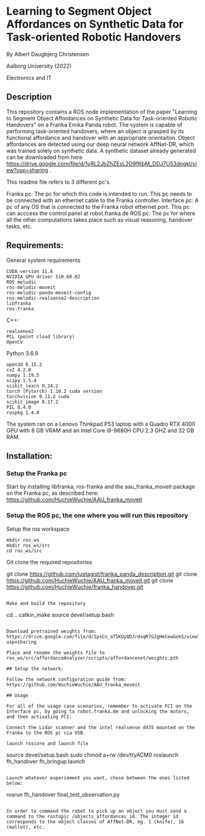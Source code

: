 # Learning to Segment Object Affordances on Synthetic Data for Task-oriented Robotic Handovers

By Albert Daugbjerg Christensen

Aalborg University (2022)

Electronics and IT

## Description

This repository contains a ROS node implementation of the paper "Learning to Segment Object Affordances on Synthetic Data for Task-oriented Robotic Handovers" on a Franka Emika Panda robot. The system is capable of performing task-oriented handovers, where an object is grasped by its functional affordance and handover with an appropriate orientaiton. Object affordances are detected using our deep neural network AffNet-DR, which was trained solely on synthetic data. A synthetic dataset already generated can be downloaded from here https://drive.google.com/file/d/1yRL2JbZhZEsL2O9fKbM_DDJ7U53dogkl/view?usp=sharing .

This readme file refers to 3 different pc's.

Franka pc: The pc for which this code is intended to run. This pc needs to be connected with an ethernet cable to the Franka controller.
Interface pc: A pc of any OS that is connected to the Franka robot ethernet port. This pc can acccess the control panel at robot.franka.de
ROS pc: The pc for where all the other computations takes place such as visual reasoning, handover tasks, etc.

## Requirements:

General system requirements
```
CUDA version 11.6
NVIDIA GPU driver 510.60.02
ROS melodic
ros-melodic-moveit
ros-melodic-panda-moveit-config
ros-melodic-realsense2-description
libfranka
ros-franka
```

C++:
```
realsense2
PCL (point cloud library)
OpenCV
```

Python 3.6.9
```
open3d 0.15.2
cv2 4.2.0
numpy 1.19.5
scipy 1.5.4
scikit_learn 0.24.2
torch (Pytorch) 1.10.2 cuda version
torchvision 0.11.2 cuda
scikit_image 0.17.2
PIL 8.4.0
rospkg 1.4.0
```

The system ran on a Lenovo Thinkpad P53 laptop with a Quadro RTX 4000 GPU with 8 GB VRAM and an Intel Core i9-9880H CPU 2.3 GHZ and 32 GB RAM.


## Installation:


### Setup the Franka pc

Start  by installing libfranka, ros-franka and the aau_franka_moveit package on the Franka pc, as described here: https://github.com/HuchieWuchie/AAU_franka_moveit

### Setup the ROS pc, the one where you will run this repository

Setup the ros workspace

```
mkdir ros_ws
mkdir ros_ws/src
cd ros_ws/src
```

Git clone the required repositories

git clone https://github.com/justagist/franka_panda_description.git
git clone https://github.com/HuchieWuchie/AAU_franka_moveit.git
git clone https://github.com/HuchieWuchie/franka_handover.git
```

Make and build the repository

```
cd ..
catkin_make
source devel/setup.bash
```

Download pretrained weights from: https://drive.google.com/file/d/1psCn_aT5KUyQDJrdxqR7GJgHeCewGokS/view?usp=sharing

Place and rename the weights file to ros_ws/src/affordanceAnalyzer/scripts/affordancenet/weights.pth

## Setup the network:

Follow the network configuration guide from: https://github.com/HuchieWuchie/AAU_franka_moveit

## Usage

For all of the usage case scenarios, remember to activate FCI on the Interface pc, by going to robot.franka.de and unlocking the motors, and then activating FCI.

Connect the Lidar scanner and the intel realsense d435 mounted on the Franka to the ROS pc via USB.

launch roscore and launch file
```
source devel/setup.bash
sudo chmod a+rw /dev/ttyACM0
roslaunch fh_handover fh_bringup.launch
```

Launch whatever experiement you want, chose between the ones listed below:
```
rosrun fh_handover final_test_observation.py
```

In order to command the robot to pick up an object you must send a command to the rostopic /objects_affordances_id. The integer id corresponds to the object classes of AffNet-DR, eg. 1 (knife), 16 (mallet), etc.
